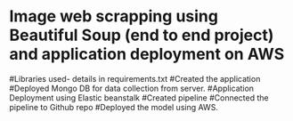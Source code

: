 # Image web scrapping using Beautiful Soup (end to end project) and application deployment on AWS
#Libraries used- details in requirements.txt
#Created the application 
#Deployed Mongo DB for data collection from server.
#Application Deployment using Elastic beanstalk
#Created pipeline 
#Connected the pipeline to Github repo
#Deployed the model using AWS. 

